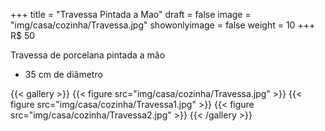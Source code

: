 +++
title = "Travessa Pintada a Mao"
draft = false
image = "img/casa/cozinha/Travessa.jpg"
showonlyimage = false
weight = 10
+++
<span class="price">R$ 50</span>

<!--more-->

Travessa de porcelana pintada a mão

- 35 cm de diâmetro


{{< gallery >}}
{{< figure src="img/casa/cozinha/Travessa.jpg" >}}
{{< figure src="img/casa/cozinha/Travessa1.jpg" >}}
{{< figure src="img/casa/cozinha/Travessa2.jpg" >}}
{{< /gallery >}}
